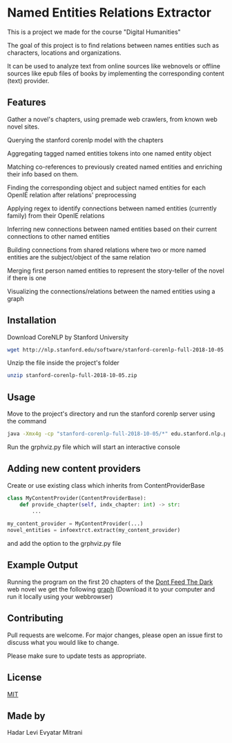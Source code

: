 # Named Entities Relations Extractor

This is a project we made for the course "Digital Humanities"

The goal of this project is to find relations between names entities such as 
characters, locations and organizations.

It can be used to analyze text from online sources like webnovels or offline 
sources like epub files of books by implementing the corresponding content (text) provider.

## Features
Gather a novel's chapters, using premade web crawlers, from known web novel sites.

Querying the stanford corenlp model with the chapters

Aggregating tagged named entities tokens into one named entity object

Matching co-references to previously created named entities and enriching their info based on them.

Finding the corresponding object and subject named entities for each OpenIE relation after relations' preprocessing 

Applying regex to identify connections between named entities (currently family) from their OpenIE relations  

Inferring new connections between named entities based on their current connections to other named entities

Building connections from shared relations where two or more named entities are the subject/object of the same relation

Merging first person named entities to represent the story-teller of the novel if there is one

Visualizing the connections/relations between the named entities using a graph

## Installation
Download CoreNLP by Stanford University
```bash
wget http://nlp.stanford.edu/software/stanford-corenlp-full-2018-10-05.zip
```
Unzip the file inside the project's folder
```bash
unzip stanford-corenlp-full-2018-10-05.zip
```


## Usage
Move to the project's directory and run the stanford corenlp server using the command
```bash
java -Xmx4g -cp "stanford-corenlp-full-2018-10-05/*" edu.stanford.nlp.pipeline.StanfordCoreNLPServer -port 9000
```
Run the grphviz.py file which will start an interactive console

## Adding new content providers
Create or use existing class which inherits from ContentProviderBase

```python
class MyContentProvider(ContentProviderBase):
    def provide_chapter(self, indx_chapter: int) -> str:
        ...
        
my_content_provider = MyContentProvider(...)
novel_entities = infoextrct.extract(my_content_provider)
```

and add the option to the grphviz.py file

## Example Output
Running the program on the first 20 chapters of the
[Dont Feed The Dark](https://www.royalroad.com/fiction/6245/dont-feed-the-dark) 
web novel we get the following
[graph](dont-feed-the-dark.html)
(Download it to your computer and run it locally using your webbrowser)

## Contributing
Pull requests are welcome. For major changes, please open an issue first to discuss what you would like to change.

Please make sure to update tests as appropriate.

## License
[MIT](https://choosealicense.com/licenses/mit/)


## Made by
Hadar Levi
Evyatar Mitrani
